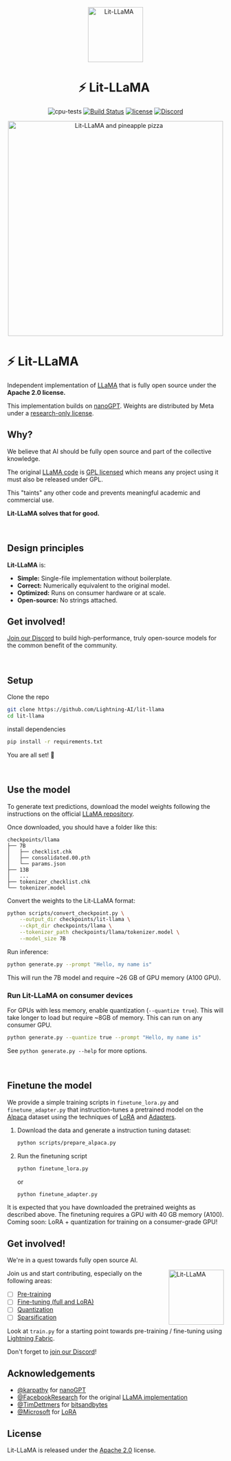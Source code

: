 <div align="center">
<img src="https://pl-public-data.s3.amazonaws.com/assets_lightning/Lit_LLaMA_Badge3x.png" alt="Lit-LLaMA" width="128"/>

# ⚡ Lit-LLaMA ️

<!--
<p align="center">
  <a href="https://www.lightning.ai/">Lightning.ai</a> •
  <a href="https://lightning.ai/docs/pytorch/stable/">PyTorch Lightning</a> •
  <a href="https://lightning.ai/docs/fabric/stable/">Fabric</a>
</p>
-->

![cpu-tests](https://github.com/lightning-AI/lit-llama/actions/workflows/cpu-tests.yml/badge.svg) [![Build Status](https://dev.azure.com/Lightning-AI/lit%20Models/_apis/build/status%2FLightning-AI.lit-LLaMA?branchName=main)](https://dev.azure.com/Lightning-AI/lit%20Models/_build/latest?definitionId=49&branchName=main) [![license](https://img.shields.io/badge/License-Apache%202.0-blue.svg)](https://github.com/Lightning-AI/lit-llama/blob/master/LICENSE) [![Discord](https://img.shields.io/discord/1077906959069626439?style=plastic)](https://discord.gg/VptPCZkGNa)

<img src="https://pl-public-data.s3.amazonaws.com/assets_lightning/Llama_pineapple.gif" alt="Lit-LLaMA and pineapple pizza" width="500px"/>

</div>

# ⚡ Lit-LLaMA ️
Independent implementation of [LLaMA](<https://github.com/facebookresearch/llama>) that is fully open source under the **Apache 2.0 license.**

This implementation builds on [nanoGPT](<https://github.com/karpathy/nanoGPT>). Weights are distributed by Meta under a [research-only license](https://github.com/facebookresearch/llama/blob/main/MODEL_CARD.md#model-details).

## Why?

We believe that AI should be fully open source and part of the collective knowledge.

The original [LLaMA code](https://github.com/facebookresearch/llama) is [GPL licensed](https://github.com/facebookresearch/llama/blob/main/LICENSE) which means any project using it must also be released under GPL.

This "taints" any other code and prevents meaningful academic and commercial use.

**Lit-LLaMA solves that for good.**

&nbsp;

## Design principles
**Lit-LLaMA** is:

- **Simple:** Single-file implementation without boilerplate.
- **Correct:** Numerically equivalent to the original model.
- **Optimized:** Runs on consumer hardware or at scale.
- **Open-source:** No strings attached.

## Get involved!
[Join our Discord](https://discord.gg/VptPCZkGNa) to build high-performance, truly open-source models for the common benefit of the community.

&nbsp;

## Setup

Clone the repo

```bash
git clone https://github.com/Lightning-AI/lit-llama
cd lit-llama
```

install dependencies

```bash
pip install -r requirements.txt
```

You are all set! 🎉

&nbsp;

## Use the model

To generate text predictions, download the model weights following the instructions on the official [LLaMA repository](https://github.com/facebookresearch/llama).

Once downloaded, you should have a folder like this:

```text
checkpoints/llama
├── 7B
│   ├── checklist.chk
│   ├── consolidated.00.pth
│   └── params.json
├── 13B
│   ...
├── tokenizer_checklist.chk
└── tokenizer.model
```

Convert the weights to the Lit-LLaMA format:

```bash
python scripts/convert_checkpoint.py \
    --output_dir checkpoints/lit-llama \
    --ckpt_dir checkpoints/llama \
    --tokenizer_path checkpoints/llama/tokenizer.model \
    --model_size 7B
```

Run inference:

```bash
python generate.py --prompt "Hello, my name is"
```

This will run the 7B model and require ~26 GB of GPU memory (A100 GPU).

### Run Lit-LLaMA on consumer devices

For GPUs with less memory, enable quantization (`--quantize true`). This will take longer to load but require ~8GB of memory.
This can run on any consumer GPU.

```bash
python generate.py --quantize true --prompt "Hello, my name is"
```

See `python generate.py --help` for more options.

&nbsp;

## Finetune the model

We provide a simple training scripts in `finetune_lora.py` and `finetune_adapter.py` that instruction-tunes a pretrained model on the [Alpaca](https://github.com/tatsu-lab/stanford_alpaca) dataset using the techniques of [LoRA](https://arxiv.org/abs/2106.09685) and [Adapters](https://arxiv.org/abs/2303.16199).

1. Download the data and generate a instruction tuning dataset:

   ```bash
   python scripts/prepare_alpaca.py
   ```

2. Run the finetuning script

   ```bash
   python finetune_lora.py
   ```
   or 
   ```bash
   python finetune_adapter.py
   ```

It is expected that you have downloaded the pretrained weights as described above.
The finetuning requires a GPU with 40 GB memory (A100).
Coming soon: LoRA + quantization for training on a consumer-grade GPU!


## Get involved!

We're in a quest towards fully open source AI.

<img align="right" src="https://pl-public-data.s3.amazonaws.com/assets_lightning/Lit_LLaMA_Illustration3x.png" alt="Lit-LLaMA" width="128"/>

Join us and start contributing, especially on the following areas:

- [ ] [Pre-training](https://github.com/Lightning-AI/lit-llama/labels/pre-training)
- [ ] [Fine-tuning (full and LoRA)](https://github.com/Lightning-AI/lit-llama/labels/fine-tuning)
- [ ] [Quantization](https://github.com/Lightning-AI/lit-llama/labels/quantization)
- [ ] [Sparsification](https://github.com/Lightning-AI/lit-llama/labels/sparsification)

Look at `train.py` for a starting point towards pre-training / fine-tuning using [Lightning Fabric](https://lightning.ai/docs/fabric/stable/).

Don't forget to [join our Discord](https://discord.gg/VptPCZkGNa)!

## Acknowledgements

- [@karpathy](https://github.com/karpathy) for [nanoGPT](https://github.com/karpathy/nanoGPT)
- [@FacebookResearch](https://github.com/facebookresearch) for the original [LLaMA implementation](https://github.com/facebookresearch/llama)
- [@TimDettmers](https://github.com/TimDettmers) for [bitsandbytes](https://github.com/TimDettmers/bitsandbytes)
- [@Microsoft](https://github.com/microsoft) for [LoRA](https://github.com/microsoft/LoRA)

## License

Lit-LLaMA is released under the [Apache 2.0](https://github.com/Lightning-AI/lightning-llama/blob/main/LICENSE) license.
